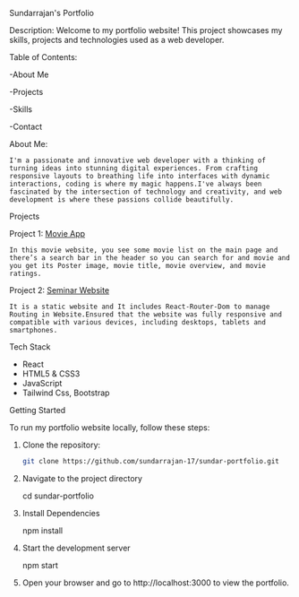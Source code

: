 Sundarrajan's Portfolio

Description:
    Welcome to my portfolio website! This project showcases my skills, projects and technologies used as a web developer.

Table of Contents:

  -About Me
  
  -Projects
  
  -Skills
  
  -Contact

About Me:

    I'm a passionate and innovative web developer with a thinking of turning ideas into stunning digital experiences. From crafting responsive layouts to breathing life into interfaces with dynamic interactions, coding is where my magic happens.I've always been fascinated by the intersection of technology and creativity, and web development is where these passions collide beautifully.

Projects

Project 1: [Movie App](https://github.com/sundarrajan-17/Movie)

    In this movie website, you see some movie list on the main page and there’s a search bar in the header so you can search for and movie and you get its Poster image, movie title, movie overview, and movie ratings.


Project 2: [Seminar Website](https://github.com/sundarrajan-17/seminar-website)

    It is a static website and It includes React-Router-Dom to manage Routing in Website.Ensured that the website was fully responsive and compatible with various devices, including desktops, tablets and smartphones.


Tech Stack

- React
- HTML5 & CSS3
- JavaScript
- Tailwind Css, Bootstrap

Getting Started

To run my portfolio website locally, follow these steps:

1. Clone the repository:

   ```bash
   git clone https://github.com/sundarrajan-17/sundar-portfolio.git

2. Navigate to the project directory

   cd sundar-portfolio

3. Install Dependencies

   npm install

4. Start the development server

   npm start

5. Open your browser and go to http://localhost:3000 to view the portfolio.
